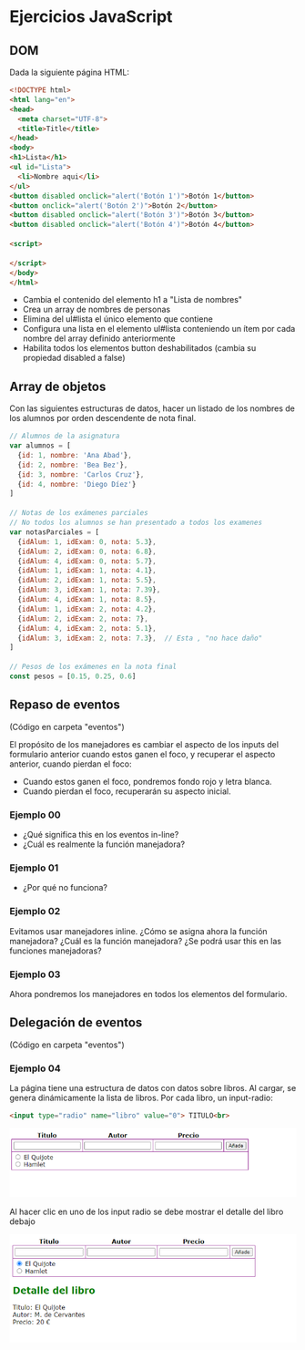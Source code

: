 # Ejercicios JavaScript

## DOM
Dada la siguiente página HTML:

```html
<!DOCTYPE html>
<html lang="en">
<head>
  <meta charset="UTF-8">
  <title>Title</title>
</head>
<body>
<h1>Lista</h1>
<ul id="Lista">
  <li>Nombre aqui</li>
</ul>
<button disabled onclick="alert('Botón 1')">Botón 1</button>
<button onclick="alert('Botón 2')">Botón 2</button>
<button disabled onclick="alert('Botón 3')">Botón 3</button>
<button disabled onclick="alert('Botón 4')">Botón 4</button>

<script>
  
</script>
</body>
</html>
```

- Cambia el contenido del elemento h1 a "Lista de nombres"
- Crea un array de nombres de personas
- Elimina del ul#lista el único elemento que contiene
- Configura una lista en el elemento ul#lista conteniendo un ítem por cada nombre del array definido anteriormente
- Habilita todos los elementos button deshabilitados (cambia su propiedad disabled a false)

## Array de objetos
Con las siguientes estructuras de datos, hacer un listado de los nombres de los alumnos por orden descendente de nota final.

```js
// Alumnos de la asignatura
var alumnos = [
  {id: 1, nombre: 'Ana Abad'},
  {id: 2, nombre: 'Bea Bez'},
  {id: 3, nombre: 'Carlos Cruz'},
  {id: 4, nombre: 'Diego Díez'}
]

// Notas de los exámenes parciales
// No todos los alumnos se han presentado a todos los examenes 
var notasParciales = [
  {idAlum: 1, idExam: 0, nota: 5.3},
  {idAlum: 2, idExam: 0, nota: 6.8},
  {idAlum: 4, idExam: 0, nota: 5.7},
  {idAlum: 1, idExam: 1, nota: 4.1},
  {idAlum: 2, idExam: 1, nota: 5.5},
  {idAlum: 3, idExam: 1, nota: 7.39},
  {idAlum: 4, idExam: 1, nota: 8.5},
  {idAlum: 1, idExam: 2, nota: 4.2},
  {idAlum: 2, idExam: 2, nota: 7},
  {idAlum: 4, idExam: 2, nota: 5.1},
  {idAlum: 3, idExam: 2, nota: 7.3},  // Esta , "no hace daño"
]

// Pesos de los exámenes en la nota final
const pesos = [0.15, 0.25, 0.6]
```

## Repaso de eventos

(Código en carpeta "eventos")

El propósito de los manejadores es cambiar el aspecto de los inputs del formulario anterior cuando estos ganen el
foco, y recuperar el aspecto anterior, cuando pierdan el foco:

- Cuando estos ganen el foco, pondremos fondo rojo y letra blanca.
- Cuando pierdan el foco, recuperarán su aspecto inicial.


### Ejemplo 00
- ¿Qué significa this en los eventos in-line?
- ¿Cuál es realmente la función manejadora?

### Ejemplo 01
- ¿Por qué no funciona? 

### Ejemplo 02
Evitamos usar manejadores inline. ¿Cómo se asigna ahora la función manejadora? ¿Cuál es la función manejadora?
¿Se podrá usar this en las funciones manejadoras?

### Ejemplo 03

Ahora pondremos los manejadores en todos los elementos del formulario.

## Delegación de eventos

(Código en carpeta "eventos")

### Ejemplo 04

La página tiene una estructura de datos con datos sobre libros. Al cargar, se genera dinámicamente la lista de libros. Por cada libro, un input-radio: 

```html
<input type="radio" name="libro" value="0"> TITULO<br>
```
![04a](assets/images/eventos/04a.png)

Al hacer clic en uno de los input radio se debe mostrar el detalle del libro debajo

![04b](assets/images/eventos/04b.png)
